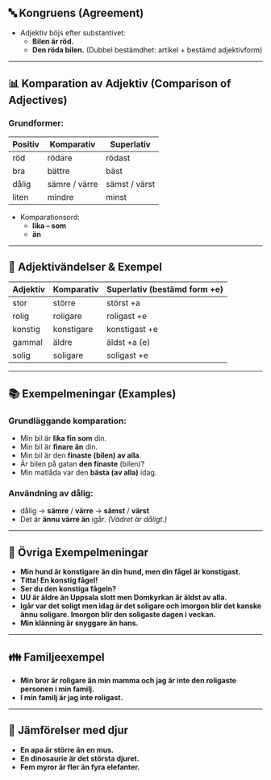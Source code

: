 ## 🔤 Kongruens (Agreement)
- Adjektiv böjs efter substantivet:
  - **Bilen är röd.**
  - **Den röda bilen.** (Dubbel bestämdhet: artikel + bestämd adjektivform)

---

## 📊 Komparation av Adjektiv (Comparison of Adjectives)

### Grundformer:  

| Positiv | Komparativ | Superlativ |
|---------|-------------|------------|
| röd     | rödare      | rödast     |
| bra     | bättre      | bäst       |
| dålig   | sämre / värre | sämst / värst |
| liten   | mindre      | minst      |

- Komparationsord:
  - **lika – som**
  - **än**

---

## 🧱 Adjektivändelser & Exempel

| Adjektiv | Komparativ | Superlativ (bestämd form +e) |
|----------|------------|-------------------------------|
| stor     | större     | störst +a                     |
| rolig    | roligare   | roligast +e                  |
| konstig  | konstigare | konstigast +e                |
| gammal   | äldre      | äldst +a (e)                 |
| solig    | soligare   | soligast +e                  |

---

## 📚 Exempelmeningar (Examples)

### Grundläggande komparation:
- Min bil är **lika fin som** din.
- Min bil är **finare än** din.
- Min bil är den **finaste (bilen) av alla**.
- Är bilen på gatan **den finaste** (bilen)?
- Min matlåda var den **bästa (av alla)** idag.

### Användning av dålig:
- dålig → **sämre** / **värre** → **sämst** / **värst**
- Det är **ännu värre än** igår. *(Vädret är dåligt.)*

---

## 🐒 Övriga Exempelmeningar

- **Min hund är konstigare än din hund, men din fågel är konstigast.**
- **Titta! En konstig fågel!**
- **Ser du den konstiga fågeln?**
- **UU är äldre än Uppsala slott men Domkyrkan är äldst av alla.**
- **Igår var det soligt men idag är det soligare och imorgon blir det kanske ännu soligare. Imorgon blir den soligaste dagen i veckan.**
- **Min klänning är snyggare än hans.**

---

## 👪 Familjeexempel

- **Min bror är roligare än min mamma och jag är inte den roligaste personen i min familj.**
- **I min familj är jag inte roligast.**

---

## 🦍 Jämförelser med djur

- **En apa är större än en mus.**
- **En dinosaurie är det största djuret.**
- **Fem myror är fler än fyra elefanter.**
